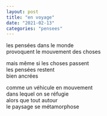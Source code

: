 ```yaml
---
layout: post
title: "en voyage"
date: "2021-02-13"
categories: "pensees"
---
```


les pensées dans le monde  
provoquent le mouvement des choses  

mais même si les choses passent  
les pensées restent  
bien ancrées  

comme un véhicule en mouvement  
dans lequel on se réfugie  
alors que tout autour  
le paysage se métamorphose  
